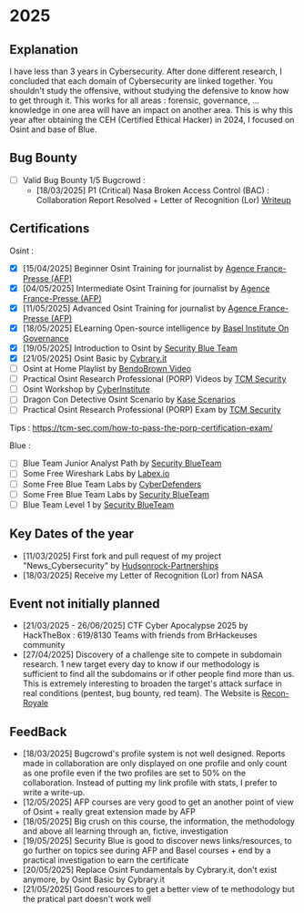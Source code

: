 # 2025

## Explanation

I have less than 3 years in Cybersecurity. After done different research, I concluded that each domain of Cybersecurity are linked together. You shouldn't study the offensive, without studying the defensive to know how to get through it. This works for all areas : forensic, governance, ... knowledge in one area will have an impact on another area. This is why this year after obtaining the CEH (Certified Ethical Hacker) in 2024, I focused on Osint and base of Blue.

## Bug Bounty
- [ ] Valid Bug Bounty 1/5 Bugcrowd :
    - [18/03/2025] P1 (Critical) Nasa Broken Access Control (BAC) : Collaboration Report Resolved + Letter of Recognition (Lor) [Writeup](https://github.com/Juliusxd23/Bug_Bounty/blob/master/1_16_02_2025_Nasa/P1_Broken_Access_Control.md)

## Certifications
Osint :
- [X] [15/04/2025] Beginner Osint Training for journalist by [Agence France-Presse (AFP)](https://fr.digitalcourses.afp.com/bundles/techniques-d-investigation-numerique-niveau-debutant)
- [X] [04/05/2025] Intermediate Osint Training for journalist by [Agence France-Presse (AFP)](https://fr.digitalcourses.afp.com/bundles/techniques-d-investigation-numerique-niveau-intermediaire)
- [X] [11/05/2025] Advanced Osint Training for journalist by [Agence France-Presse (AFP)](https://fr.digitalcourses.afp.com/bundles/techniques-d-investigation-numerique-niveau-avance)
- [X] [18/05/2025] ELearning Open-source intelligence by [Basel Institute On Governance](https://baselgovernance.org/basel-learn)
- [X] [19/05/2025] Introduction to Osint by [Security Blue Team](https://www.securityblue.team/courses/introduction-to-osint)
- [X] [21/05/2025] Osint Basic by [Cybrary.it](https://app.cybrary.it/browse/virtual-lab/osint-basics)
- [ ] Osint at Home Playlist by [BendoBrown Video](https://www.youtube.com/playlist?list=PLrFPX1Vfqk3ehZKSFeb9pVIHqxqrNW8Sy)
- [ ] Practical Osint Research Professional (PORP) Videos by [TCM Security](https://certifications.tcm-sec.com/porp/)
- [ ] Osint Workshop by [CyberInstitute](https://courses.thecyberinst.org/courses/osintworkshop)
- [ ] Dragon Con Detective Osint Scenario by [Kase Scenarios](https://kasescenarios.com/osint-training/)
- [ ] Practical Osint Research Professional (PORP) Exam by [TCM Security](https://certifications.tcm-sec.com/porp/)

Tips : https://tcm-sec.com/how-to-pass-the-porp-certification-exam/

Blue :
- [ ] Blue Team Junior Analyst Path by [Security BlueTeam](https://www.securityblue.team/courses/blue-team-junior-analyst-pathway-bundle)
- [ ] Some Free Wireshark Labs by [Labex.io](https://labex.io/free-labs/wireshark)
- [ ] Some Free Blue Team Labs by [CyberDefenders](https://cyberdefenders.org/blueteam-ctf-challenges/)
- [ ] Some Free Blue Team Labs by [Security BlueTeam](https://blueteamlabs.online/)
- [ ] Blue Team Level 1 by [Security BlueTeam](https://www.securityblue.team/certifications/blue-team-level-1)

## Key Dates of the year
- [11/03/2025] First fork and pull request of my project "News_Cybersecurity" by [Hudsonrock-Partnerships](https://github.com/hudsonrock-partnerships)
- [18/03/2025] Receive my Letter of Recognition (Lor) from NASA

## Event not initially planned
- [21/03/2025 - 26/06/2025] CTF Cyber Apocalypse 2025 by HackTheBox : 619/8130 Teams with friends from BrHackeuses community 
- [27/04/2025] Discovery of a challenge site to compete in subdomain research. 1 new target every day to know if our methodology is sufficient to find all the subdomains or if other people find more than us. This is extremely interesting to broaden the target's attack surface in real conditions (pentest, bug bounty, red team). The Website is [Recon-Royale](https://recon-royale.com/)

## FeedBack
- [18/03/2025] Bugcrowd's profile system is not well designed. Reports made in collaboration are only displayed on one profile and only count as one profile even if the two profiles are set to 50% on the collaboration. Instead of putting my link profile with stats, I prefer to write a write-up.
- [12/05/2025] AFP courses are very good to get an another point of view of Osint + really great extension made by AFP
- [18/05/2025] Big crush on this course, the information, the methodology and above all learning through an, fictive, investigation
- [19/05/2025] Security Blue is good to discover news links/resources, to go further on topics see during AFP and Basel courses + end by a practical investigation to earn the certificate
- [20/05/2025] Replace Osint Fundamentals by Cybrary.it, don't exist anymore, by Osint Basic by Cybrary.it
- [21/05/2025] Good resources to get a better view of te methodology but the pratical part doesn't work well